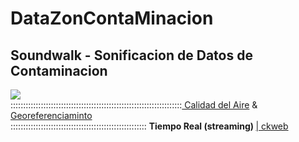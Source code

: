 # DataZonContaMinacion


## Soundwalk - Sonificacion de Datos de Contaminacion


<img src="https://raw.github.com/alejoduque/dronetones/master/borrador1.png" /> <br>
::::::::::::::::::::::::::::::::::::::::::::::::::::::::::::::::::::<a href=https://#> Calidad del Aire</a> &
<a href=http://#> Georeferenciaminto</a>
<BR>
:::::::::::::::::::::::::::::::::::::::::::::::::::::: <B>Tiempo Real (streaming) </B>
<a href=https://ckweb.gov.co/> | ckweb </a>



